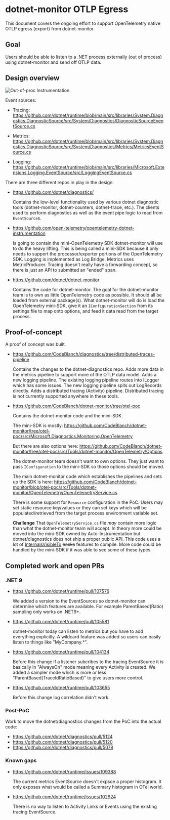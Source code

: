 # dotnet-monitor OTLP Egress

This document covers the ongoing effort to support OpenTelemetry native OTLP
egress (export) from dotnet-monitor.

## Goal

Users should be able to listen to a .NET process externally (out of process)
using dotnet-monitor and send off OTLP data.

## Design overview

![Out-of-proc Instrumentation](https://github.com/user-attachments/assets/7f0b2870-f95a-4d73-9c6e-101a58d3e828)

Event sources:

* Tracing:
  https://github.com/dotnet/runtime/blob/main/src/libraries/System.Diagnostics.DiagnosticSource/src/System/Diagnostics/DiagnosticSourceEventSource.cs

* Metrics:
  https://github.com/dotnet/runtime/blob/main/src/libraries/System.Diagnostics.DiagnosticSource/src/System/Diagnostics/Metrics/MetricsEventSource.cs

* Logging:
  https://github.com/dotnet/runtime/blob/main/src/libraries/Microsoft.Extensions.Logging.EventSource/src/LoggingEventSource.cs

There are three different repos in play in the design:

* https://github.com/dotnet/diagnostics/

  Contains the low-level functionality used by various dotnet diagnostic tools
  (dotnet-monitor, dotnet-counters, dotnet-trace, etc.). The clients used to
  perform diagnostics as well as the event pipe logic to read from
  `EventSource`s.

* https://github.com/open-telemetry/opentelemetry-dotnet-instrumentation

  Is going to contain the mini-OpenTelemetry SDK dotnet-monitor will use to do
  the heavy lifting. This is being called a mini-SDK because it only needs to
  support the processor/exporter portions of the OpenTelemetry SDK. Logging is
  implemented as Log Bridge. Metrics uses MetricProducer. Tracing doesn't really
  have a forwarding concept, so there is just an API to submitted an "ended"
  span.

* https://github.com/dotnet/dotnet-monitor

  Contains the code for dotnet-monitor. The goal for the dotnet-monitor team is
  to own as little OpenTelemetry code as possible. It should all be loaded from
  external package(s). What dotnet-monitor will do is load the OpenTelemetry
  mini-SDK, give it an `IConfigurationSection` from its settings file to map
  onto options, and feed it data read from the target process.

## Proof-of-concept

A proof of concept was built.

* https://github.com/CodeBlanch/diagnostics/tree/distributed-traces-pipeline

  Contains the changes to the dotnet-diagnostics repo. Adds more data in the
  metrics pipeline to support more of the OTLP data model. Adds a new logging
  pipeline. The existing logging pipeline routes into ILogger which has some
  issues. The new logging pipeline spits out LogRecords directly. Adds a
  distributed tracing (Activity) pipeline. Distributed tracing is not currently
  supported anywhere in these tools.

* https://github.com/CodeBlanch/dotnet-monitor/tree/otel-poc

  Contains the dotnet-monitor code and the mini-SDK.

  The mini-SDK is mostly:
  https://github.com/CodeBlanch/dotnet-monitor/tree/otel-poc/src/Microsoft.Diagnostics.Monitoring.OpenTelemetry

  But there are also options here:
  https://github.com/CodeBlanch/dotnet-monitor/tree/otel-poc/src/Tools/dotnet-monitor/OpenTelemetry/Options

  The dotnet-monitor team doesn't want to own options. They just want to pass
  `IConfiguration` to the mini-SDK so those options should be moved.

  The main dotnet-monitor code which establishes the pipelines and sets up the
  SDK is here:
  https://github.com/CodeBlanch/dotnet-monitor/blob/otel-poc/src/Tools/dotnet-monitor/OpenTelemetry/OpenTelemetryService.cs

  There is some support for `Resource` configuration in the PoC. Users may set
  static resource key/values or they can set keys which will be
  populated/retrieved from the target process environment variable set.

  **Challenge** That `OpenTelemetryService.cs` file _may_ contain more logic
  than what the dotnet-monitor team will accept. In theory more could be moved
  into the mini-SDK owned by Auto-Instrumentation but dotnet/diagnostics does
  not ship a proper public API. This code uses a lot of
  [InternalsVisibleTo](https://github.com/dotnet/diagnostics/blob/147534f6a07410bb618eebf12b96a58566bb3c5d/src/Microsoft.Diagnostics.Monitoring.EventPipe/Microsoft.Diagnostics.Monitoring.EventPipe.csproj#L41-L48)
  ~~hacks~~ features to compile. More code could be handled by the mini-SDK if
  it was able to see some of these types.

## Completed work and open PRs

### .NET 9

* https://github.com/dotnet/runtime/pull/107576

  We added a version to the EventSources so dotnet-monitor can determine which
  features are available. For example ParentBased(Ratio) sampling only works on
  .NET9+.

* https://github.com/dotnet/runtime/pull/105581

  dotnet-monitor today can listen to metrics but you have to add everything
  explicitly. A wildcard feature was added so users can easily listen to things
  like "MyCompany.*".

* https://github.com/dotnet/runtime/pull/104134

  Before this change if a listener subcribes to the tracing EventSource it is
  basically in "AlwaysOn" mode meaning every Activity is created. We added a
  sampler mode which is more or less "ParentBased(TraceIdRatioBased)" to give
  users more control.

* https://github.com/dotnet/runtime/pull/103655

  Before this change log correlation didn't work.

### Post-PoC

Work to move the dotnet/diagnostics changes from the PoC into the actual code:

* https://github.com/dotnet/diagnostics/pull/5124
* https://github.com/dotnet/diagnostics/pull/5120
* https://github.com/dotnet/diagnostics/pull/5078

### Known gaps

* https://github.com/dotnet/runtime/issues/109388

  The current metrics EventSource doesn't expsoe a proper histogram. It only
  exposes what would be called a Summary histogram in OTel world.

* https://github.com/dotnet/runtime/issues/102924

  There is no way to listen to Activity Links or Events using the existing
  tracing EventSource.
